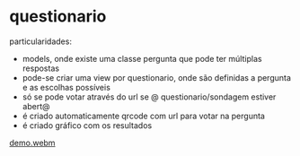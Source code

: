 # questionario

particularidades:
* models, onde existe uma classe pergunta que pode ter múltiplas respostas
* pode-se criar uma view por questionario, onde são definidas a pergunta e as escolhas possíveis 
* só se pode votar através do url se @ questionario/sondagem estiver abert@ 
* é criado automaticamente qrcode com url para votar na pergunta
* é criado gráfico com os resultados


[demo.webm](https://user-images.githubusercontent.com/42048382/183799790-d7b60f89-3129-4ee3-9fe9-fcd54b98acdf.webm)
